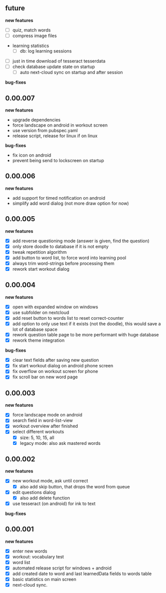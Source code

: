 

## future

**new features**
* [ ] quiz, match words
* [ ] compress image files
* learning statistics
  * [ ] db: log learning sessions
* [ ] just in time download of tesseract tesserdata
* [ ] check database update state on startup
  * [ ] auto next-cloud sync on startup and after session

**bug-fixes**

## 0.00.007

**new features**
* upgrade dependencies
* force landscape on android in workout screen
* use version from pubspec.yaml
* release script, release for linux if on linux

**bug-fixes**
* fix icon on android
* prevent being send to lockscreen on startup

## 0.00.006

**new features**
* add support for timed notification on android
* simplify add word dialog (not more draw option for now)

## 0.00.005

**new features**
* [x] add reverse questioning mode (answer is given, find the question)
* [x] only store doodle to database if it is not empty
* [x] tweak repetition algorithm
* [x] add button to word list, to force word into learning pool
* [x] always trim word-strings before processing them
* [x] rework start workout dialog

## 0.00.004

**new features**
* [x] open with expanded window on windows
* [x] use subfolder on nextcloud
* [x] add reset button to words list to reset correct-counter
* [x] add option to only use text if it exists (not the doodle), this would save a lot of database space
* [x] rework question table page to be more performant with huge database
* [x] rework theme integration

**bug-fixes**
* [x] clear text fields after saving new question
* [x] fix start workout dialog on android phone screen
* [x] fix overflow on workout screen for phone
* [x] fix scroll bar on new word page

## 0.00.003

**new features**
* [x] force landscape mode on android
* [x] search field in word-list-view
* [x] workout overview after finished
* [x] select different workouts
  * [x] size: 5, 10, 15, all
  * [x] legacy mode: also ask mastered words

## 0.00.002

**new features**
* [x] new workout mode, ask until correct
  * [x] also add skip button, that drops the word from queue
* [x] edit questions dialog
  * [x] also add delete function
* [x] use tesseract (on android) for ink to text

**bug-fixes**

## 0.00.001

**new features**
* [x] enter new words
* [x] workout: vocabulary test
* [x] word list
* [x] automated release script for windows + android
* [x] add created date to word and last learnedData fields to words table
* [x] basic statistics on main screen
* [x] next-cloud sync.
